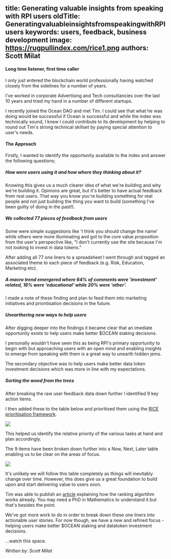 title: Generating valuable insights from speaking with RPI users
oldTitle: GeneratingvaluableinsightsfromspeakingwithRPIusers
keywords: users, feedback, business development
image: https://rugpullindex.com/rice1.png
authors: Scott Milat
---

#### Long time listener, first time caller

I only just entered the blockchain world professionally having watched closely
from the sidelines for a number of years.

I've worked in corporate Advertising and Tech consultancies over the last 10
years and tried my hand in a number of different startups.

I recently joined the Ocean DAO and met Tim. I could see that what he was doing
would be successful if Ocean is successful and while the index was technically
sound, I knew I could contribute to its development by helping to round out
Tim's strong technical skillset by paying special attention to user's needs.

#### The Approach

Firstly, I wanted to identify the opportunity available to the index and answer
the following questions; 

##### How were users using it and how where they thinking about it?

Knowing this gives us a much clearer idea of what we're building and why we're
building it. Opinions are great, but it's better to have actual feedback from
real users. That way you know you're building something for real people and not
just building the thing you want to build (something I've been guilty of doing
in the past!).

##### We collected 77 pieces of feedback from users

Some were simple suggestions like 'I think you should change the name' while
others were more illuminating and got to the core value proposition from the
user's perspective like, "I don't currently use the site because I'm not
looking to invest in data tokens."

After adding all 77 one liners to a spreadsheet I went through and tagged an
associated theme to each piece of feedback (e.g. Risk, Education, Marketing
etc).

##### A macro trend emergered where 64% of comments were 'investment' related, 16% were 'educational' while 20% were 'other'.

I made a note of these finding and plan to feed them into marketing initiatives
and prioritisation decisions in the future. 

##### Unearthering new ways to help users

After digging deeper into the findings it became clear that an imediate
opportunity exists to help users make better $OCEAN staking decisions. 

I personally wouldn't have seen this as being RPI's primary opportunity to
begin with but approaching users with an open mind and enabling insights to
emerge from speaking with them is a great way to unearth hidden jems.

The secondary objective was to help users make better data token investment
decisions which was more in line with my expectations.

##### Sorting the wood from the trees

After breaking the raw user feedback data down further I identified 9 key
action items.  

I then added these to the table below and prioritised them using the [RICE
prioritisation
framework](https://blog.intercom.io/rice-simple-prioritization-for-product-managers). 

![](/rice1.png)

This helped us identify the relative priority of the various tasks at hand and
plan accordingly. 

The 9 items have been broken down further into a Now, Next, Later table
enabling us to be clear on the areas of focus. 

![](/rice2.png)

It's unlikely we will follow this table completely as things will inevitably
change over time. However, this does give us a great foundation to build upon
and start delivering value to users soon. 

Tim was able to publish an [article](specification)
explaining how the ranking algortihm works already. You may need a PhD in
Mathematics to understand it but that's besides the point.

We've got more work to do in order to break down these one liners into
actionable user stories. For now though, we have a new and refined focus -
helping users make better $OCEAN staking and datatoken investment decisions.

...watch this space.

*Written by: Scott Milat*
